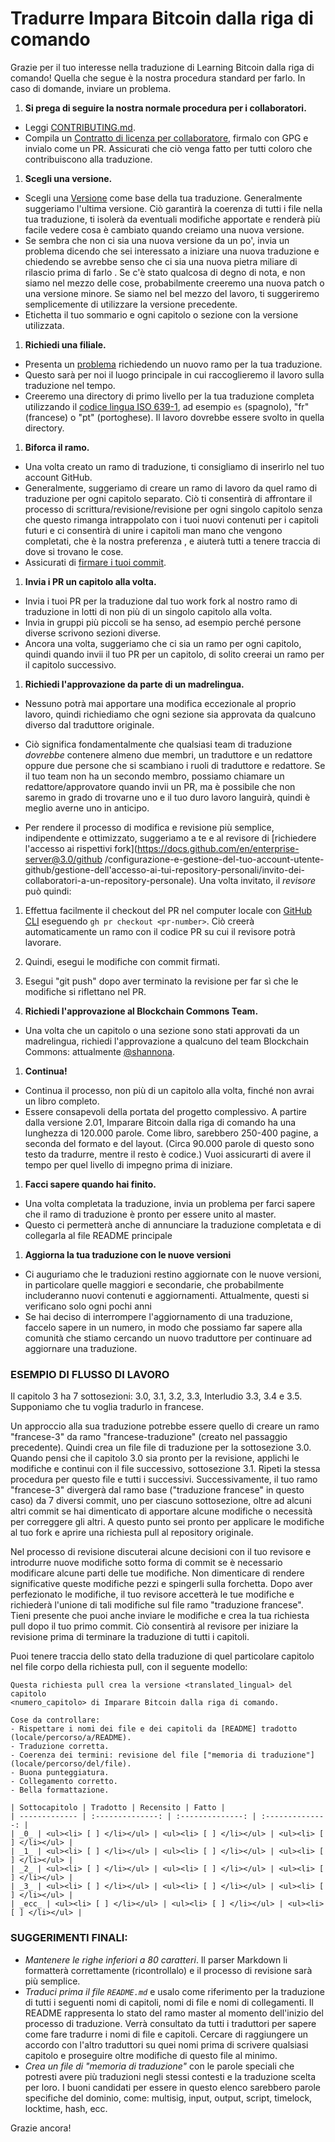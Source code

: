 # Tradurre Impara Bitcoin dalla riga di comando

Grazie per il tuo interesse nella traduzione di Learning Bitcoin dalla riga di comando! Quella che segue è la nostra procedura standard per farlo. In caso di domande, inviare un problema.

1. **Si prega di seguire la nostra normale procedura per i collaboratori.**
 * Leggi [CONTRIBUTING.md](https://github.com/BlockchainCommons/Learning-Bitcoin-from-the-Command-Line/blob/master/CONTRIBUTING.md).
 * Compila un [Contratto di licenza per collaboratore](https://github.com/BlockchainCommons/Learning-Bitcoin-from-the-Command-Line/blob/master/CLA.md), firmalo con GPG e invialo come un PR. Assicurati che ciò venga fatto per tutti coloro che contribuiscono alla traduzione.
1. **Scegli una versione.**
 * Scegli una [Versione](https://github.com/BlockchainCommons/Learning-Bitcoin-from-the-Command-Line/releases) come base della tua traduzione. Generalmente suggeriamo l'ultima versione. Ciò garantirà la coerenza di tutti i file nella tua traduzione, ti isolerà da eventuali modifiche apportate e renderà più facile vedere cosa è cambiato quando creiamo una nuova versione.
 * Se sembra che non ci sia una nuova versione da un po', invia un problema dicendo che sei interessato a iniziare una nuova traduzione e chiedendo se avrebbe senso che ci sia una nuova pietra miliare di rilascio prima di farlo . Se c'è stato qualcosa di degno di nota, e non siamo nel mezzo delle cose, probabilmente creeremo una nuova patch o una versione minore. Se siamo nel bel mezzo del lavoro, ti suggeriremo semplicemente di utilizzare la versione precedente.
 * Etichetta il tuo sommario e ogni capitolo o sezione con la versione utilizzata.
1. **Richiedi una filiale.**
 * Presenta un [problema](https://github.com/BlockchainCommons/Learning-Bitcoin-from-the-Command-Line/issues) richiedendo un nuovo ramo per la tua traduzione.
 * Questo sarà per noi il luogo principale in cui raccoglieremo il lavoro sulla traduzione nel tempo.
 * Creeremo una directory di primo livello per la tua traduzione completa utilizzando il [codice lingua ISO 639-1](https://en.wikipedia.org/wiki/List_of_ISO_639-1_codes), ad esempio `es` (spagnolo), "fr" (francese) o "pt" (portoghese). Il lavoro dovrebbe essere svolto in quella directory.
     
1. **Biforca il ramo.**
 * Una volta creato un ramo di traduzione, ti consigliamo di inserirlo nel tuo account GitHub.
 * Generalmente, suggeriamo di creare un ramo di lavoro da quel ramo di traduzione per ogni capitolo separato. Ciò ti consentirà di affrontare il processo di scrittura/revisione/revisione per ogni singolo capitolo senza che questo rimanga intrappolato con i tuoi nuovi contenuti per i capitoli futuri e ci consentirà di unire i capitoli man mano che vengono completati, che è la nostra preferenza , e aiuterà tutti a tenere traccia di dove si trovano le cose.
 * Assicurati di [firmare i tuoi commit](https://docs.github.com/en/github/authenticating-to-github/managing-commit-signature-verification/signing-commits).
1. **Invia i PR un capitolo alla volta.**
 * Invia i tuoi PR per la traduzione dal tuo work fork al nostro ramo di traduzione in lotti di non più di un singolo capitolo alla volta.
 * Invia in gruppi più piccoli se ha senso, ad esempio perché persone diverse scrivono sezioni diverse.
 * Ancora una volta, suggeriamo che ci sia un ramo per ogni capitolo, quindi quando invii il tuo PR per un capitolo, di solito creerai un ramo per il capitolo successivo.
1. **Richiedi l'approvazione da parte di un madrelingua.**
 * Nessuno potrà mai apportare una modifica eccezionale al proprio lavoro, quindi richiediamo che ogni sezione sia approvata da qualcuno diverso dal traduttore originale.

 * Ciò significa fondamentalmente che qualsiasi team di traduzione _dovrebbe_ contenere almeno due membri, un traduttore e un redattore oppure due persone che si scambiano i ruoli di traduttore e redattore. Se il tuo team non ha un secondo membro, possiamo chiamare un redattore/approvatore quando invii un PR, ma è possibile che non saremo in grado di trovarne uno e il tuo duro lavoro languirà, quindi è meglio averne uno in anticipo.

 * Per rendere il processo di modifica e revisione più semplice, indipendente e ottimizzato, suggeriamo a te e al revisore di [richiedere l'accesso ai rispettivi fork](https://docs.github.com/en/enterprise-server@3.0/github /configurazione-e-gestione-del-tuo-account-utente-github/gestione-dell'accesso-ai-tui-repository-personali/invito-dei-collaboratori-a-un-repository-personale). Una volta invitato, il _revisore_ può quindi:

 1. Effettua facilmente il checkout del PR nel computer locale con [GitHub CLI](https://cli.github.com/) eseguendo `gh pr checkout <pr-number>`. Ciò creerà automaticamente un ramo con il codice PR su cui il revisore potrà lavorare.

 2. Quindi, esegui le modifiche con commit firmati.

 3. Esegui "git push" dopo aver terminato la revisione per far sì che le modifiche si riflettano nel PR.
1. **Richiedi l'approvazione al Blockchain Commons Team.**
 * Una volta che un capitolo o una sezione sono stati approvati da un madrelingua, richiedi l'approvazione a qualcuno del team Blockchain Commons: attualmente [@shannona](https://github.com/shannona).
1. **Continua!**
 * Continua il processo, non più di un capitolo alla volta, finché non avrai un libro completo.
 * Essere consapevoli della portata del progetto complessivo. A partire dalla versione 2.01, Imparare Bitcoin dalla riga di comando ha una lunghezza di 120.000 parole. Come libro, sarebbero 250-400 pagine, a seconda del formato e del layout. (Circa 90.000 parole di questo sono testo da tradurre, mentre il resto è codice.) Vuoi assicurarti di avere il tempo per quel livello di impegno prima di iniziare.
1. **Facci sapere quando hai finito.**
 * Una volta completata la traduzione, invia un problema per farci sapere che il ramo di traduzione è pronto per essere unito al master.
 * Questo ci permetterà anche di annunciare la traduzione completata e di collegarla al file README principale
1. **Aggiorna la tua traduzione con le nuove versioni**
 * Ci auguriamo che le traduzioni restino aggiornate con le nuove versioni, in particolare quelle maggiori e secondarie, che probabilmente includeranno nuovi contenuti e aggiornamenti. Attualmente, questi si verificano solo ogni pochi anni
 * Se hai deciso di interrompere l'aggiornamento di una traduzione, faccelo sapere in un numero, in modo che possiamo far sapere alla comunità che stiamo cercando un nuovo traduttore per continuare ad aggiornare una traduzione.

### ESEMPIO DI FLUSSO DI LAVORO

Il capitolo 3 ha 7 sottosezioni: 3.0, 3.1, 3.2, 3.3, Interludio 3.3, 3.4 e 3.5.
Supponiamo che tu voglia tradurlo in francese.

Un approccio alla sua traduzione potrebbe essere quello di creare un ramo "francese-3" da
ramo "francese-traduzione" (creato nel passaggio precedente). Quindi crea un file
file di traduzione per la sottosezione 3.0. Quando pensi che il capitolo 3.0 sia
pronto per la revisione, applichi le modifiche e continui con il file successivo,
sottosezione 3.1. Ripeti la stessa procedura per questo file e tutti i successivi.
Successivamente, il tuo ramo "francese-3" divergerà dal ramo base
("traduzione francese" in questo caso) da 7 diversi commit, uno per ciascuno
sottosezione, oltre ad alcuni altri commit se hai dimenticato di apportare alcune modifiche o necessità
per correggere gli altri. A questo punto sei pronto per applicare le modifiche al tuo
fork e aprire una richiesta pull al repository originale.

Nel processo di revisione discuterai alcune decisioni con il tuo revisore e
introdurre nuove modifiche sotto forma di commit se è necessario modificare alcune parti
delle tue modifiche. Non dimenticare di rendere significative queste modifiche
pezzi e spingerli sulla forchetta. Dopo aver perfezionato le modifiche, il tuo revisore
accetterà le tue modifiche e richiederà l'unione di tali modifiche sul file
ramo "traduzione francese". Tieni presente che puoi anche inviare le modifiche e
crea la tua richiesta pull dopo il tuo primo commit. Ciò consentirà al revisore
per iniziare la revisione prima di terminare la traduzione di tutti i capitoli.

Puoi tenere traccia dello stato della traduzione di quel particolare capitolo nel file
corpo della richiesta pull, con il seguente modello:

```
Questa richiesta pull crea la versione <translated_lingual> del capitolo
<numero_capitolo> di Imparare Bitcoin dalla riga di comando.

Cose da controllare:
- Rispettare i nomi dei file e dei capitoli da [README] tradotto (locale/percorso/a/README).
- Traduzione corretta.
- Coerenza dei termini: revisione del file ["memoria di traduzione"](locale/percorso/del/file).
- Buona punteggiatura.
- Collegamento corretto.
- Bella formattazione.

| Sottocapitolo | Tradotto | Recensito | Fatto |
| ------------- | :--------------: | :--------------: | :--------------: |
| _0_ | <ul><li> [ ] </li></ul> | <ul><li> [ ] </li></ul> | <ul><li> [ ] </li></ul> |
| _1_ | <ul><li> [ ] </li></ul> | <ul><li> [ ] </li></ul> | <ul><li> [ ] </li></ul> |
| _2_ | <ul><li> [ ] </li></ul> | <ul><li> [ ] </li></ul> | <ul><li> [ ] </li></ul> |
| _3_ | <ul><li> [ ] </li></ul> | <ul><li> [ ] </li></ul> | <ul><li> [ ] </li></ul> |
| _ecc_ | <ul><li> [ ] </li></ul> | <ul><li> [ ] </li></ul> | <ul><li> [ ] </li></ul> |
```

### SUGGERIMENTI FINALI:
- _Mantenere le righe inferiori a 80 caratteri_. Il parser Markdown li formatterà correttamente
 (ricontrollalo) e il processo di revisione sarà più semplice.
- _Traduci prima il file `README.md`_ e usalo come riferimento per la traduzione
 di tutti i seguenti nomi di capitoli, nomi di file e nomi di collegamenti. Il README
 rappresenta lo stato del ramo master al momento dell'inizio del
 processo di traduzione. Verrà consultato da tutti i traduttori per sapere come fare
 tradurre i nomi di file e capitoli. Cercare di raggiungere un accordo con l'altro
 traduttori su quei nomi prima di scrivere qualsiasi capitolo e proseguire oltre
 modifiche di questo file al minimo.
- _Crea un file di "memoria di traduzione"_ con le parole speciali che potresti avere
 più traduzioni negli stessi contesti e la traduzione scelta per
 loro. I buoni candidati per essere in questo elenco sarebbero parole specifiche del dominio,
 come: multisig, input, output, script, timelock, locktime, hash, ecc.


Grazie ancora!
